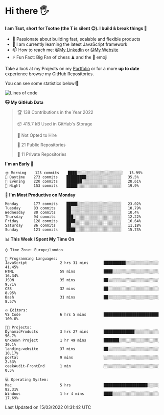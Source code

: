 # Hi there :raised_hand_with_fingers_splayed:
#### I am Tsot, short for Tsotne (the T is silent :wink:). I build & break things :space_invader:
- :telescope: Passionate about building fast, scalable and flexible products
- :seedling: I am currently learning the latest JavaScript framework 
- :mailbox: How to reach me: [@My LinkedIn](https://www.linkedin.com/in/tsotne-gvadzabia/) or [@My Website](https://tsotne.co.uk/contact)
- :zap: Fun Fact: Big Fan of chess ♟ and the 👾 emoji

Take a look at my Projects on my [Portfolio](https://tsotne.co.uk/) or for a more **up to date** experience browse my GitHub Repositories.

You can see some statistics below!:space_invader:
<!--START_SECTION:waka-->
![Lines of code](https://img.shields.io/badge/From%20Hello%20World%20I%27ve%20Written-2%20Million%20lines%20of%20code-blue)

**🐱 My GitHub Data** 

> 🏆 138 Contributions in the Year 2022
 > 
> 📦 415.7 kB Used in GitHub's Storage 
 > 
> 🚫 Not Opted to Hire
 > 
> 📜 21 Public Repositories 
 > 
> 🔑 11 Private Repositories  
 > 
**I'm an Early 🐤** 

```text
🌞 Morning    123 commits    ████░░░░░░░░░░░░░░░░░░░░░   15.99% 
🌆 Daytime    273 commits    █████████░░░░░░░░░░░░░░░░   35.5% 
🌃 Evening    220 commits    ███████░░░░░░░░░░░░░░░░░░   28.61% 
🌙 Night      153 commits    █████░░░░░░░░░░░░░░░░░░░░   19.9%

```
📅 **I'm Most Productive on Monday** 

```text
Monday       177 commits    █████░░░░░░░░░░░░░░░░░░░░   23.02% 
Tuesday      83 commits     ██░░░░░░░░░░░░░░░░░░░░░░░   10.79% 
Wednesday    80 commits     ██░░░░░░░░░░░░░░░░░░░░░░░   10.4% 
Thursday     94 commits     ███░░░░░░░░░░░░░░░░░░░░░░   12.22% 
Friday       128 commits    ████░░░░░░░░░░░░░░░░░░░░░   16.64% 
Saturday     86 commits     ██░░░░░░░░░░░░░░░░░░░░░░░   11.18% 
Sunday       121 commits    ████░░░░░░░░░░░░░░░░░░░░░   15.73%

```


📊 **This Week I Spent My Time On** 

```text
⌚︎ Time Zone: Europe/London

💬 Programming Languages: 
JavaScript               2 hrs 31 mins       ██████████░░░░░░░░░░░░░░░   41.45% 
HTML                     59 mins             ████░░░░░░░░░░░░░░░░░░░░░   16.34% 
JSON                     35 mins             ██░░░░░░░░░░░░░░░░░░░░░░░   9.71% 
CSS                      32 mins             ██░░░░░░░░░░░░░░░░░░░░░░░   8.95% 
Bash                     31 mins             ██░░░░░░░░░░░░░░░░░░░░░░░   8.57%

🔥 Editors: 
VS Code                  6 hrs 5 mins        █████████████████████████   100.0%

🐱‍💻 Projects: 
DynamicProducts          3 hrs 27 mins       ██████████████░░░░░░░░░░░   56.7% 
Unknown Project          1 hr 49 mins        ███████░░░░░░░░░░░░░░░░░░   30.1% 
landing-website          37 mins             ██░░░░░░░░░░░░░░░░░░░░░░░   10.17% 
portal                   9 mins              ░░░░░░░░░░░░░░░░░░░░░░░░░   2.53% 
ceekAudit-FrontEnd       1 min               ░░░░░░░░░░░░░░░░░░░░░░░░░   0.5%

💻 Operating System: 
Mac                      5 hrs               ████████████████████░░░░░   82.31% 
Windows                  1 hr 4 mins         ████░░░░░░░░░░░░░░░░░░░░░   17.69%

```


 Last Updated on 15/03/2022 01:31:42 UTC
<!--END_SECTION:waka-->
